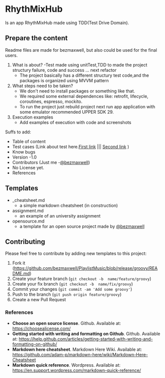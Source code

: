 # RhythMixHub

Is an app RhythMixHub made using TDD(Test Drive Domain).

## Prepare the content

Readme files are made for bezmaxwell, but also could be used for the final users.

1. What is about?
    -Test made using unitTest,TDD to made the project structury failure, code and success ... next refactor
    - The project basically has a different structury test code,and the packages is organized using MVVM pattern
2. What steps need to be taken?
    - We don't need to install packages or something like that.
    - We required some external dependences like: retrofit, lifecycle, coroutines, espresso, mockito.
    - To run the project just rebuild project next run app application with some emulator recommended UPPER SDK 29.
3. Execution examples
    - Add examples of execution with code and screenshots

Suffs to add:

- Table of content
- Test cases (Link about test here.[First link](https://github.com/bezmaxwell/PlaylistMusic/tree/release/groovy/app/src/androidTest/java/com/example/groovy) ||| [Second link](https://github.com/bezmaxwell/PlaylistMusic/tree/release/groovy/app/src/test/java/com/example/groovy) )
- Know bugs 
- Version -1.0
- Contributors (Just me -[@bezmaxwell](https://github.com/bezmaxwell))
- No License yet.
- References

## Templates

- _cheatsheet.md
    - a simple markdown cheatsheet (in construction)
- assignment.md
    - an example of an university assignment  
- opensource.md
    - a template for an open source project made by [@bezmaxwell](https://https://github.com/bezmaxwell)

## Contributing

Please feel free to contribute by adding new templates to this project:

1. Fork it (<https://github.com/bezmaxwell/PlaylistMusic/blob/release/groovy/README.md>)
2. Create your feature branch (`git checkout -b  name/feature/groovy`)
3. Create your fix branch (`git checkout -b  name/fix/groovy`)
4. Commit your changes (`git commit -am 'Add some groovy'`)
5. Push to the branch (`git push origin feature/groovy`)
6. Create a new Pull Request


### References

- **Choose an open source license**. Github. Available at: https://choosealicense.com/
- **Getting started with writing and formatting on Github**. Github. Available at: https://help.github.com/articles/getting-started-with-writing-and-formatting-on-github/
- **Markdown here cheatsheet**. Markdown Here Wiki. Available at: https://github.com/adam-p/markdown-here/wiki/Markdown-Here-Cheatsheet
- **Markdown quick reference**. Wordpress. Available at: https://en.support.wordpress.com/markdown-quick-reference/
